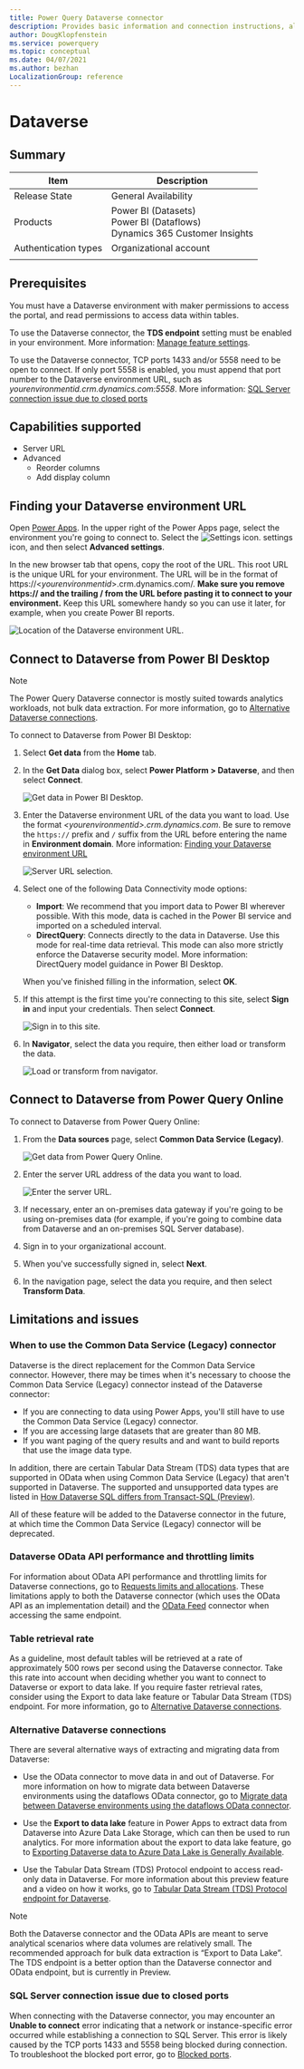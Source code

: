 ```yaml
---
title: Power Query Dataverse connector
description: Provides basic information and connection instructions, along with OData API performance information, table retrieval rate, and alternative means of connecting to Dataverse.
author: DougKlopfenstein
ms.service: powerquery
ms.topic: conceptual
ms.date: 04/07/2021
ms.author: bezhan
LocalizationGroup: reference
---
```


# Dataverse

## Summary

| Item | Description |
| ---- | ----------- |
| Release State | General Availability |
| Products | Power BI (Datasets)<br/>Power BI (Dataflows)<br/>Dynamics 365 Customer Insights |
| Authentication types | Organizational account |
| | |

## Prerequisites

You must have a Dataverse environment with maker permissions to access the portal, and read permissions to access data within tables.

To use the Dataverse connector, the **TDS endpoint** setting must be enabled in your environment. More information: [Manage feature settings](/power-platform/admin/settings-features).

To use the Dataverse connector, TCP ports 1433 and/or 5558 need to be open to connect. If only port 5558 is enabled, you must append that port number to the Dataverse environment URL, such as *yourenvironmentid.crm.dynamics.com:5558*. More information: [SQL Server connection issue due to closed ports](#sql-server-connection-issue-due-to-closed-ports)

## Capabilities supported

* Server URL
* Advanced
  * Reorder columns
  * Add display column

## Finding your Dataverse environment URL

Open [Power Apps](https://make.powerapps.com/?utm_source=padocs&utm_medium=linkinadoc&utm_campaign=referralsfromdoc). In the upper right of the Power Apps page, select the environment you're going to connect to. Select the ![Settings icon.](media/common-data-service/settings-icon.png) settings icon, and then select **Advanced settings**.

In the new browser tab that opens, copy the root of the URL. This root URL is the unique URL for your environment. The URL will be in the format of https://\<*yourenvironmentid*>.crm.dynamics.com/. **Make sure you remove https:// and the trailing / from the URL before pasting it to connect to your environment.** Keep this URL somewhere handy so you can use it later, for example, when you create Power BI reports.

![Location of the Dataverse environment URL.](media/common-data-service/cds-env.png)

## Connect to Dataverse from Power BI Desktop

>[!Note]
> The Power Query Dataverse connector is mostly suited towards analytics workloads, not bulk data extraction. For more information, go to [Alternative Dataverse connections](#alternative-dataverse-connections).

To connect to Dataverse from Power BI Desktop:

1. Select **Get data** from the **Home** tab.

2. In the **Get Data** dialog box, select **Power Platform > Dataverse**, and then select **Connect**.

   ![Get data in Power BI Desktop.](media/common-data-service/get-data.png)

3. Enter the Dataverse environment URL of the data you want to load. Use the format *\<yourenvironmentid>.crm.dynamics.com*. Be sure to remove the `https://` prefix and `/` suffix from the URL before entering the name in **Environment domain**. More information: [Finding your Dataverse environment URL](#finding-your-dataverse-environment-url)

   ![Server URL selection.](media/common-data-service/enter-url.png)

4. Select one of the following Data Connectivity mode options:

   * **Import**: We recommend that you import data to Power BI wherever possible. With this mode, data is cached in the Power BI service and imported on a scheduled interval.
   * **DirectQuery**: Connects directly to the data in Dataverse. Use this mode for real-time data retrieval. This mode can also more strictly enforce the Dataverse security model. More information: DirectQuery model guidance in Power BI Desktop.

   When you've finished filling in the information, select **OK**.

5. If this attempt is the first time you're connecting to this site, select **Sign in** and input your credentials. Then select **Connect**.

   ![Sign in to this site.](media/common-data-service/sign-in.png)

6. In **Navigator**, select the data you require, then either load or transform the data.

   ![Load or transform from navigator.](media/common-data-service/navigator.png)

## Connect to Dataverse from Power Query Online

To connect to Dataverse from Power Query Online:

1. From the **Data sources** page, select **Common Data Service (Legacy)**.

   ![Get data from Power Query Online.](media/common-data-service/get-data-online.png)

2. Enter the server URL address of the data you want to load.

   ![Enter the server URL.](media/common-data-service/enter-url-online.png)

3. If necessary, enter an on-premises data gateway if you're going to be using on-premises data (for example, if you're going to combine data from Dataverse and an on-premises SQL Server database).

4. Sign in to your organizational account.

5. When you've successfully signed in, select **Next**.

6. In the navigation page, select the data you require, and then select **Transform Data**.

## Limitations and issues

### When to use the Common Data Service (Legacy) connector

Dataverse is the direct replacement for the Common Data Service connector. However, there may be times when it's necessary to choose the Common Data Service (Legacy) connector instead of the Dataverse connector:

* If you are connecting to data using Power Apps, you'll still have to use the Common Data Service (Legacy) connector.
* If you are accessing large datasets that are greater than 80 MB.
* If you want paging of the query results and and want to build reports that use the image data type.

In addition, there are certain Tabular Data Stream (TDS) data types that are supported in OData when using Common Data Service (Legacy) that aren't supported in Dataverse. The supported and unsupported data types are listed in [How Dataverse SQL differs from Transact-SQL (Preview)](/powerapps/developer/data-platform/how-dataverse-sql-differs-from-transact-sql?tabs=supported).

All of these feature will be added to the Dataverse connector in the future, at which time the Common Data Service (Legacy) connector will be deprecated.

### Dataverse OData API performance and throttling limits

For information about OData API performance and throttling limits for Dataverse connections, go to [Requests limits and allocations](/power-platform/admin/api-request-limits-allocations). These limitations apply to both the Dataverse connector (which uses the OData API as an implementation detail) and the [OData Feed](odatafeed.md) connector when accessing the same endpoint.

### Table retrieval rate

As a guideline, most default tables will be retrieved at a rate of approximately 500 rows per second using the Dataverse connector. Take this rate into account when deciding whether you want to connect to Dataverse or export to data lake. If you require faster retrieval rates, consider using the Export to data lake feature or Tabular Data Stream (TDS) endpoint. For more information, go to [Alternative Dataverse connections](#alternative-dataverse-connections).

### Alternative Dataverse connections

There are several alternative ways of extracting and migrating data from Dataverse:

* Use the OData connector to move data in and out of Dataverse. For more information on how to migrate data between Dataverse environments using the dataflows OData connector, go to [Migrate data between Dataverse environments using the dataflows OData connector](/powerapps/developer/common-data-service/cds-odata-dataflows-migration).

* Use the **Export to data lake** feature in Power Apps to extract data from Dataverse into Azure Data Lake Storage, which can then be used to run analytics. For more information about the export to data lake feature, go to [Exporting Dataverse data to Azure Data Lake is Generally Available](https://powerapps.microsoft.com/blog/exporting-cds-data-to-azure-data-lake-preview/#:~:text=Exporting%20CDS%20data%20to%20Azure%20Data%20Lake%20is,BI%20reporting%2C%20ML%2C%20Data%20Warehousing%20and%20other%20).

* Use the Tabular Data Stream (TDS) Protocol endpoint to access read-only data in Dataverse. For more information about this preview feature and a video on how it works, go to [Tabular Data Stream (TDS) Protocol endpoint for Dataverse](https://powerapps.microsoft.com/blog/tabular-data-stream-tds-protocol-endpoint-for-common-data-service-cds/).

>[!Note]
> Both the Dataverse connector and the OData APIs are meant to serve analytical scenarios where data volumes are relatively small. The recommended approach for bulk data extraction is “Export to Data Lake”. The TDS endpoint is a better option than the Dataverse connector and OData endpoint, but is currently in Preview.

### SQL Server connection issue due to closed ports

When connecting with the Dataverse connector, you may encounter an **Unable to connect** error indicating that a network or instance-specific error occurred while establishing a connection to SQL Server. This error is likely caused by the TCP ports 1433 and 5558 being blocked during connection. To troubleshoot the blocked port error, go to [Blocked ports](/powerapps/developer/data-platform/dataverse-sql-query#blocked-ports).
